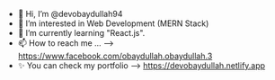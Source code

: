 - 👋 Hi, I’m @devobaydullah94
- 👀 I’m interested in Web Development (MERN Stack)
- 🌱 I’m currently learning "React.js".
- 📫 How to reach me ... --> https://www.facebook.com/obaydullah.obaydullah.3
- ✨ You can check my portfolio --> https://devobaydullah.netlify.app

<!---
devobaydullah94/devobaydullah94 is a ✨ special ✨ repository because its `README.md` (this file) appears on your GitHub profile.
You can click the Preview link to take a look at your changes.
--->
